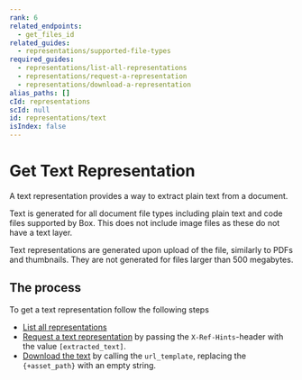 ```yaml
---
rank: 6
related_endpoints:
  - get_files_id
related_guides:
  - representations/supported-file-types
required_guides:
  - representations/list-all-representations
  - representations/request-a-representation
  - representations/download-a-representation
alias_paths: []
cId: representations
scId: null
id: representations/text
isIndex: false
---
```

# Get Text Representation

A text representation provides a way to extract plain text from a document.

Text is generated for all document file types including plain text and code files supported by Box. This does not include image files as these do not have a text layer.

Text representations are generated upon upload of the file, similarly to PDFs and thumbnails. They are not generated for files larger than 500 megabytes.

## The process

To get a text representation follow the following steps

* [List all representations](guide://representations/list-all-representations)
* [Request a text representation](guide://representations/request-a-representation) by passing the `X-Ref-Hints`-header with the value `[extracted_text]`.
* [Download the text](guide://representations/download-a-representation) by calling the `url_template`, replacing the `{+asset_path}` with an empty string.
